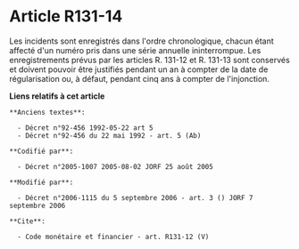 # Article R131-14

Les incidents sont enregistrés dans l'ordre chronologique, chacun étant affecté d'un numéro pris dans une série annuelle
ininterrompue. Les enregistrements prévus par les articles R. 131-12 et R. 131-13 sont conservés et doivent pouvoir être
justifiés pendant un an à compter de la date de régularisation ou, à défaut, pendant cinq ans à compter de l'injonction.

**Liens relatifs à cet article**

	**Anciens textes**:

	  - Décret n°92-456 1992-05-22 art 5
	  - Décret n°92-456 du 22 mai 1992 - art. 5 (Ab)

	**Codifié par**:

	  - Décret n°2005-1007 2005-08-02 JORF 25 août 2005

	**Modifié par**:

	  - Décret n°2006-1115 du 5 septembre 2006 - art. 3 () JORF 7 septembre 2006

	**Cite**:

	  - Code monétaire et financier - art. R131-12 (V)
